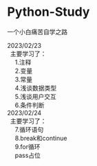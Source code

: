# Python-Study
一个小白痛苦自学之路

2023/02/23\
 &ensp;主要学习了：\
 &ensp; &ensp;1.注释\
 &ensp; &ensp;2.变量\
 &ensp; &ensp;3.常量\
 &ensp; &ensp;4.浅谈数据类型\
 &ensp; &ensp;5.浅谈用户交互\
 &ensp; &ensp;6.条件判断\
 2023/02/24\
&ensp;主要学习了：\
 &ensp; &ensp;7.循环语句\
 &ensp; &ensp;8.break和continue\
 &ensp; &ensp;9.for循环\
 &ensp; &ensp;pass占位
